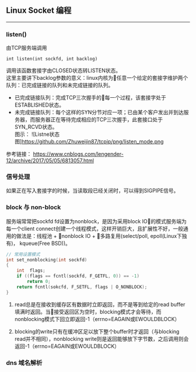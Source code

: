## Linux Socket 编程 
----------

### listen()
由TCP服务端调用 
```
int listen(int sockfd, int backlog)
``` 
调用该函数套接字由CLOSED状态转LISTEN状态。  
这里主要讲下backlog参数的意义：linux内核为任意一个给定的套接字维护两个队列：已完成链接的队列和未完成链接的队列。
+ 已完成链接队列：完成TCP三次握手的每一个过程，该套接字处于ESTABLISHED状态。
+ 未完成链接队列：每个这样的SYN分节对应一项；已由某个客户发出并到达服务器，而服务器正在等待完成相应的TCP三次握手，此套接口处于SYN_RCVD状态。  
图示： 
![Listne状态图]https://github.com/Zhuweijin87/tcpip/png/listen_mode.png

参考链接： https://www.cnblogs.com/lengender-12/archive/2017/05/05/6813057.html  


### 信号处理
如果正在写入套接字的时候，当读取段已经关闭时，可以得到SIGPIPE信号。

### block 与 non-block 
服务端常常把sockfd fd设置为nonblock，是因为采用block IO的模式服务端为每一个client connect创建一个线程模式，这样开销巨大，且扩展性不好，一般通用的做法是：线程池 + nonblock IO + 多路复用(select/poll, epoll(Linux下独有)， kqueue(Free BSD))。

```C
// 常用设置模式
int set_nonblocking(int sockfd)
{
    int  flags;
    if ((flags == fcntl(sockfd, F_GETFL, 0)) == -1)
        return 0;
    return fcntl(sokcfd, F_SETFL, flags | O_NONBLOCK);
}
``` 
1. read总是在接收到缓存区有数据时立即返回，而不是等到给定的read buffer填满时返回。当接受返回区为空时，blocking模式才会等待，而nonblocking模式下回立即返回-1（errno=EAGAIN或EWOULDBLOCK）

2. blocking的write只有在缓冲区足以放下整个buffer时才返回（与blocking read并不相同），nonblocking write则是返回能够放下字节数，之后调用则会返回-1（errno=EAGAIN或EWOULDBLOCK）


### dns 域名解析 



